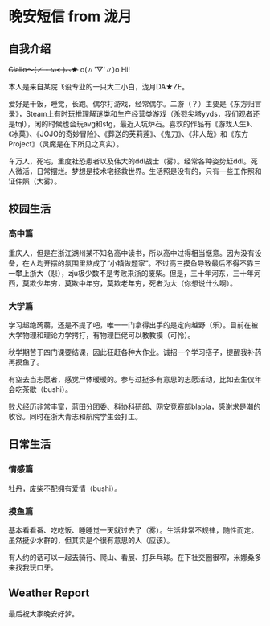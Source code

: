 # 晚安短信 from 泷月

## 自我介绍
<del>Ciallo～(∠・ω< )⌒★</del> o(〃'▽'〃)o Hi!

本人是来自某院飞设专业的一只大二小白，泷月DA★ZE。

爱好是干饭，睡觉，长跑。偶尔打游戏，经常偶尔。二游（？）主要是《东方归言录》，Steam上有时玩推理解谜类和生产经营类游戏（杀戮尖塔yyds，我们观者还是tql），闲的时候也会玩avg和stg，最近入坑炉石。喜欢的作品有《游戏人生》、《冰菓》、《JOJO的奇妙冒险》、《葬送的芙莉莲》、《鬼刀》、《非人哉》和《东方Project》（灵魔是在下所见之真实）。

车万人，死宅，重度社恐患者以及伟大的ddl战士（雾）。经常各种姿势赶ddl。死人微活，日常摆烂。梦想是技术宅拯救世界。生活照是没有的，只有一些工作照和证件照（大雾）。

## 校园生活

### 高中篇
重庆人，但是在浙江湖州某不知名高中读书，所以高中过得相当惬意。因为没有设备，在人均开摆的氛围里熬成了“小镇做题家”。不过高三摸鱼导致最后不得不靠三一攀上浙大（悲），zju极少数不是考败来浙的废柴。但是，三十年河东，三十年河西，莫欺少年穷，莫欺中年穷，莫欺老年穷，死者为大（你想说什么啊）。

### 大学篇
学习超绝蒟蒻，还是不提了吧，唯一一门拿得出手的是定向越野（乐）。目前在被大学物理和理论力学拷打，有物理巨佬可以教教摸（可怜）。

秋学期苦于四门课要结课，因此狂赶各种大作业。诚招一个学习搭子，提醒我补药再摸鱼了。

有空去当志愿者，感觉尸体暖暖的。参与过挺多有意思的志愿活动，比如去生仪年会吃茶歇（bushi）。

败犬经历非常丰富，蓝田分团委、科协科研部、网安竞赛部blabla，感谢求是潮的收容。同时在浙大青志和航院学生会打工。

## 日常生活

### 情感篇
牡丹，废柴不配拥有爱情（bushi）。

### 摸鱼篇
基本看看番、吃吃饭、睡睡觉一天就过去了（雾）。生活非常不规律，随性而定。虽然挺少水群的，但其实是个很有意思的人（应该）。

有人约的话可以一起去骑行、爬山、看展、打乒乓球。在下社交圈很窄，米娜桑多来找我玩口牙。

## Weather Report

最后祝大家晚安好梦。